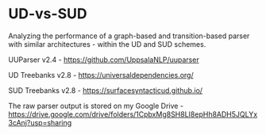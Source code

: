 # UD-vs-SUD
Analyzing the performance of a graph-based and transition-based parser with similar architectures - within the UD and SUD schemes.


UUParser v2.4 - https://github.com/UppsalaNLP/uuparser

UD Treebanks v2.8 - https://universaldependencies.org/

SUD Treebanks v2.8 - https://surfacesyntacticud.github.io/

The raw parser output is stored on my Google Drive - https://drive.google.com/drive/folders/1CpbxMg8SH8LI8epHh8ADH5JQLYx3cAnj?usp=sharing

